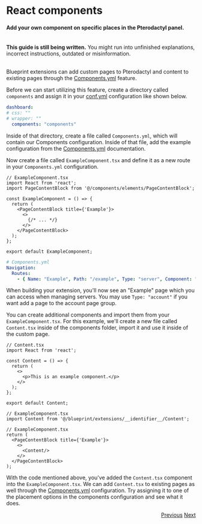 # React components
<h4 class="fw-light">Add your own component on specific places in the Pterodactyl panel.</h4><br/>

<div class="alert alert-dark bg-body mt-3 rounded-4 border" role="alert">
  <i class="bi bi-pin-angle-fill mb-1" style="font-size:23px; float: left;"></i>
  <div class="ps-3 ms-3"><b>This guide is still being written.</b> You might run into unfinished explanations, incorrect instructions, outdated or misinformation.</div>
</div><br/>

Blueprint extensions can add custom pages to Pterodactyl and content to existing pages through the [Components.yml](?page=documentation/componentsyml) feature.

Before we can start utilizing this feature, create a directory called `components` and assign it in your [conf.yml](?page=documentation/confyml) configuration like shown below.
```yaml
dashboard:
# css: ""
# wrapper: ""
  components: "components"
```

Inside of that directory, create a file called `Components.yml`, which will contain our Components configuration. Inside of that file, add the example configuration from the [Components.yml](?page=documentation/componentsyml) documentation.

Now create a file called `ExampleComponent.tsx` and define it as a new route in your `Components.yml` configuration.
```tsx
// ExampleComponent.tsx
import React from 'react';
import PageContentBlock from '@/components/elements/PageContentBlock';

const ExampleComponent = () => {
  return (
    <PageContentBlock title={'Example'}>
      <>
        {/* ... */}
      </>
    </PageContentBlock>
  );
};

export default ExampleComponent;
```
```yaml
# Components.yml
Navigation:
  Routes:
    - { Name: "Example", Path: "/example", Type: "server", Component: "ExampleComponent" }
```
When building your extension, you'll now see an "Example" page which you can access when managing servers. You may use `Type: "account"` if you want add a page to the account page group.

You can create additional components and import them from your `ExampleComponent.tsx`. For this example, we'll create a new file called `Content.tsx` inside of the components folder, import it and use it inside of the custom page.
```tsx
// Content.tsx
import React from 'react';

const Content = () => {
  return (
    <>
      <p>This is an example component.</p>
    </>
  );
};

export default Content;
```
```tsx
// ExampleComponent.tsx
import Content from '@/blueprint/extensions/__identifier__/Content';
```
```tsx
// ExampleComponent.tsx
return (
  <PageContentBlock title={'Example'}>
    <>
      <Content/>
    </>
  </PageContentBlock>
);
```

With the code mentioned above, you've added the `Content.tsx` component into the `ExampleComponent.tsx`. We can add `Content.tsx` to existing pages as well through the [Components.yml](?page=documentation/componentsyml) configuration. Try assigning it to one of the placement options in the components configuration and see what it does.

<div class="btn-group" role="group" aria-label="Navigation" style="float: right">
  <a href="?page=developing-extensions/Dashboard-modifications" class="btn btn-dark bg-light-subtle border-light-subtle">Previous</a>
  <a href="?page=developing-extensions/Packaging-extensions" class="btn btn-dark bg-light-subtle border-light-subtle">Next</a>
</div>
